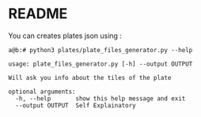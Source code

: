 README
======

You can creates plates json using :

```
a@b:# python3 plates/plate_files_generator.py --help

usage: plate_files_generator.py [-h] --output OUTPUT

Will ask you info about the tiles of the plate

optional arguments:
  -h, --help       show this help message and exit
  --output OUTPUT  Self Explainatory
```

